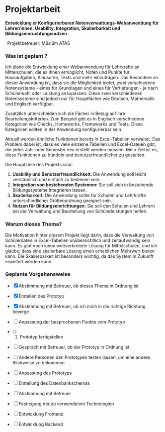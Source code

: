 # Projektarbeit
**Entwicklung er Konfigurierbaren Notenverwaltungs-Webanwendung für Lehrer/innen: Usability, Integration, Skalierbarkeit und Bildungseinruchtungsnutzen**

_Projektbetreuer: Müslüm ATAS

### Was ist geplant ?

Ich plane die Entwicklung einer Webanwendung für Lehrkräfte an Mittelschulen, die es ihnen ermöglicht, Noten und Punkte für Hausaufgaben, Klausuren, Tests und mehr einzutragen. Das Besondere an dieser Anwendung ist, dass sie die Möglichkeit bietet, zwei verschiedene Notensysteme - eines für Grundlagen und eines für Vertiefungen - je nach Schülerwahl oder Leistung anzupassen. Diese zwei verschiedenen Notensysteme sind jedoch nur für Hauptfächer wie Deutsch, Mathematik und Englisch verfügbar.

Zusätzlich unterscheiden sich die Fächer in Bezug auf ihre Beurteilungskriterien. Zum Beispiel gibt es in Englisch verschiedene Kategorien wie Checks, Homeworks, Frameworks und Tests. Diese Kategorien sollten in der Anwendung konfigurierbar sein.

Aktuell werden ähnliche Funktionen bereits in Excel-Tabellen verwaltet. Das Problem dabei ist, dass es viele einzelne Tabellen und Excel-Dateien gibt, die jedes Jahr oder Semester neu erstellt werden müssen. Mein Ziel ist es, diese Funktionen zu bündeln und benutzerfreundlicher zu gestalten.

Die Hauptziele des Projekts sind:

1. **Usability und Benutzerfreundlichkeit:** Die Anwendung soll leicht verständlich und einfach zu bedienen sein.
2. **Integration von bestehenden Systemen:** Sie soll sich in bestehende Bildungssysteme integrieren lassen.
3. **Skalierbarkeit:** Die Anwendung sollte für Schulen und Lehrkräfte unterschiedlicher Größenordnung geeignet sein.
4. **Nutzen für Bildungseinrichtungen:** Sie soll den Schulen und Lehrern bei der Verwaltung und Beurteilung von Schülerleistungen helfen.

### Warum dieses Thema?

Die Motivation hinter diesem Projekt liegt darin, dass die Verwaltung von Schülerdaten in Excel-Tabellen unübersichtlich und zeitaufwändig sein kann. Es gibt noch keine weitverbreitete Lösung für Mittelschulen, und ich glaube, dass eine skalierbare Lösung einen erheblichen Mehrwert bieten kann. Die Skalierbarkeit ist besonders wichtig, da das System in Zukunft erweitert werden kann.

### Geplante Vorgehensweise

- [x] Abstimmung mit Betreuer, ob dieses Thema in Ordnung ist
- [x] Erstellen des Prototyp
- [x] Abstimmung mit Betreuer, ob ich mich in die richtige Richtung bewege
- [ ] Anpassung der besprochenen Punkte vom Prototyp
- [ ] 1. Prototyp fertigstellen
- [ ] Gespräch mit Betreuer, ob der Prototyp in Ordnung ist
- [ ] Andere Personen den Prototypen testen lassen, um eine andere Blickweise zu bekommen
- [ ] Anpassung des Prototyps
- [ ] Erstellung des Datenbankschemas
- [ ] Abstimmung mit Betreuer
- [ ] Festlegung der zu verwendenen Technologien
- [ ] Entwicklung Frontend
- [ ] Entwicklung Backend



